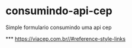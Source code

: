 # consumindo-api-cep
Simple formulario consumindo uma api cep

*** https://viacep.com.br//#reference-style-links
